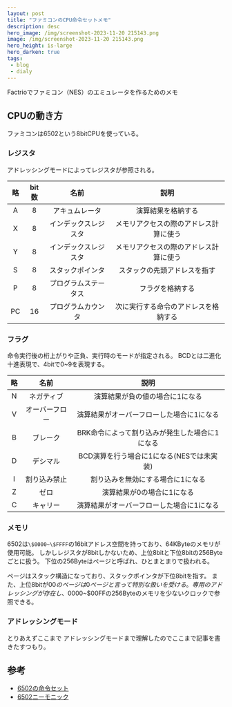 ```yaml
---
layout: post
title: "ファミコンのCPU命令セットメモ"
description: desc
hero_image: /img/screenshot-2023-11-20 215143.png
image: /img/screenshot-2023-11-20 215143.png
hero_height: is-large
hero_darken: true
tags:
 - blog
 - dialy
---
```


Factrioでファミコン（NES）のエミュレータを作るためのメモ

## CPUの動き方

ファミコンは6502という8bitCPUを使っている。

### レジスタ
アドレッシングモードによってレジスタが参照される。

|略|bit数|名前|説明|
|:---:|:---:|:---:|:---:|
|A|8|アキュムレータ|演算結果を格納する|
|X|8|インデックスレジスタ|メモリアクセスの際のアドレス計算に使う|
|Y|8|インデックスレジスタ|メモリアクセスの際のアドレス計算に使う|
|S|8|スタックポインタ|スタックの先頭アドレスを指す|
|P|8|プログラムステータス|フラグを格納する|
|PC|16|プログラムカウンタ|次に実行する命令のアドレスを格納する|

### フラグ

命令実行後の桁上がりや正負、実行時のモードが指定される。
BCDとは二進化十進表現で、4bitで0~9を表現する。

|略|名前|説明|
|:---:|:---:|:---:|
|N|ネガティブ|演算結果が負の値の場合に1になる|
|V|オーバーフロー|演算結果がオーバーフローした場合に1になる|
|B|ブレーク|BRK命令によって割り込みが発生した場合に1になる|
|D|デシマル|BCD演算を行う場合に1になる(NESでは未実装)|
|I|割り込み禁止|割り込みを無効にする場合に1になる|
|Z|ゼロ|演算結果が0の場合に1になる|
|C|キャリー|演算結果がオーバーフローした場合に1になる|

### メモリ

6502は`\$0000~\$FFFF`の16bitアドレス空間を持っており、64KByteのメモリが使用可能。
しかしレジスタが8bitしかないため、上位8bitと下位8bitの256Byteごとに扱う。
下位の256Byteはページと呼ばれ、ひとまとまりで扱われる。

ページはスタック構造になっており、スタックポインタが下位8bitを指す。
また、上位8bitが$00のページは0ページと言って特別な扱いを受ける。
専用のアドレッシングが存在し、$0000~$00FFの256Byteのメモリを少ないクロックで参照できる。

### アドレッシングモード

とりあえずここまで
アドレッシングモードまで理解したのでここまで記事を書きたすつもり。

## 参考

- [6502の命令セット](http://www.6502.org/tutorials/6502opcodes.html)
- [6502ニーモニック](https://img.atwiki.jp/cc65/pub/dsoft/6502.html)